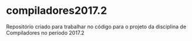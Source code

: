 # compiladores2017.2
Repositório criado para trabalhar no código para o projeto da disciplina de Compiladores no período 2017.2
